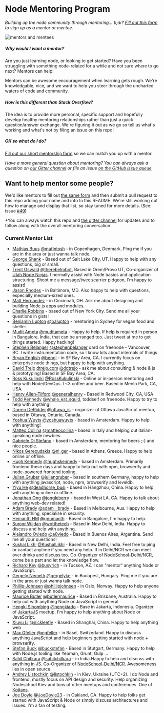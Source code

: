 # Node Mentoring Program

_Building up the node community through mentoring... tl;dr? [Fill out this form](https://docs.google.com/forms/d/12OC7RgjoBvypP1HA2yBVgG31OdCSRbW4sXHMaZec0Jo/viewform) to sign up as a mentor or mentee._

![mentors and mentees](http://media.giphy.com/media/AyAxcQ0DsAJzi/giphy.gif)

##### Why would I want a mentor?

Are you just learning node, or looking to get started? Have you been struggling with something node-related for a while and not sure where to go next? Mentors can help! 

Mentors can be awesome encouragement when learning gets rough. We're knowledgable, nice, and we want to help you steer through the uncharted waters of code and community.

##### How is this different than Stack Overflow?

The idea is to provide more personal, specific support and hopefully develop healthy mentoring relationships rather than just a quick question/answer exchange. We're figuring it out as we go so tell us what's working and what's not by filing an issue on this repo!

##### OK so what do I do?

[Fill out our short mentorship form](https://docs.google.com/forms/d/12OC7RgjoBvypP1HA2yBVgG31OdCSRbW4sXHMaZec0Jo/viewform) so we can match you up with a mentor.

_Have a more general question about mentoring? You can always ask a question on [our Gitter channel](https://gitter.im/node-forward/mentors) or file an issue [on the GitHub issue queue](https://github.com/node-forward/mentors/issues)_


## Want to help mentor some people?

We'd like mentors to fill out [the same form](https://docs.google.com/forms/d/12OC7RgjoBvypP1HA2yBVgG31OdCSRbW4sXHMaZec0Jo/viewform) and then submit a pull request to this repo adding your name and info to this README. We're still working out how to manage and display that list, so stay tuned for more details. (See: issue [#49](https://github.com/node-forward/mentors/issues/49))

*You can always watch this repo and [the gitter channel](https://gitter.im/node-forward/mentors) for updates and to follow along with the overall mentoring conversation.

### Current Mentor List

- [Mathias Buus](https://github.com/mafintosh) [@mafintosh](https://twitter.com/mafintosh) - in Copenhagen, Denmark. Ping me if you are in the area or just wanna talk node.
- [George Shank](https://github.com/taterbase) - Based out of Salt Lake City, UT. Happy to help with any questions, big or small.
- [Trent Oswald](https://github.com/therebelrobot) [@therebelrobot](https://twitter.com/therebelrobot), Based in Orem/Provo UT, Co-organizer of [Utah Node Ninjas](http://utahnode.ninja). I normally assist with Node basics and application structuring. Shoot me a message/tweet/carrier pidgeon, I'm happy to assist!
- [Jason Rhodes](https://github.com/jasonrhodes) - in Baltimore, MD. Also happy to help with questions, especially medium-sized ones.
- [Matt Hernandez](https://github.com/fiveisprime) - in Cincinnati, OH. Ask me about designing and building Node.js apps and modules.
- [Charlie Robbins](https://github.com/indexzero) - based out of New York City. Send me all your questions in gists!
- [Benjamin Lupton](http://balupton.com) [@balupton](https://github.com/balupton) - mentoring in Sydney for vegan food and shelter
- [Mudit Ameta](https://github.com/zeusdeux) [@muditameta](https://twitter.com/muditameta) - Happy to help. If help is required in person in Bangalore, India, that can be arranged too. Just tweet at me to get things started. Happy hacking!
- [Stephen Belanger](https://github.com/qard) [@stephenbelanger](https://twitter.com/stephenbelanger) qard on freenode - Vancouver, BC. I write instrumentation code, so I know lots about internals of things.
- [Bryan English](https://github.com/bengl) [@bengl](https://twitter.com/bengl) - in SF Bay Area, CA. I currently focus on enterprise node things, but happy to help with anything.
- [David Trejo](https://github.com/DTrejo) [dtrejo.com](http://dtrejo.com) [@ddtrejo](http://twitter.com/ddtrejo) - ask me about consulting & node & js & prototyping! Based in SF Bay Area, CA.
- [Ross Kukulinski](https://github.com/rosskukulinski) [@RossKukulinski](https://twitter.com/rosskukulinski) - Online or in-person mentoring and help with Node/DevOps. I <3 coffee and beer.  Based in Menlo Park, CA, USA.
- [Henry Allen-Tilford](https://github.com/generalhenry) [@generalhenry](https://twitter.com/generalhenry) - Based in Redwood City, CA, USA
- [Todd Kennedy](https://github.com/toddself) [@whale_eat_squid](https://twitter.com/whale_eat_squid), toddself on freenode. Happy to try to help with anything!
- [Darren DeRidder](https://github.com/darrenderidder) [@ottawa_js](https://twitter.com/ottawa_js) - organizer of Ottawa JavaScript meetup, based in Ottawa, Ontario, Canada.
- [Yoshua Wuyts](https://github.com/yoshuawuyts) [@yoshuawuyts](https://twitter.com/yoshuawuyts) - based in Amsterdam. Happy to help with anything!
- [Matteo Collina](https://github.com/mcollina) [@matteocollina](https://twitter.com/matteocollina) - based in Italy and helping out italian-speaking node newbies.
- [Gabriele Di Stefano](https://github.com/gabrieleds) - based in Amsterdam, mentoring for beers ;-) and nice people.
- [Nikos Gereoudakis](https://github.com/stream7) [@ni_ger](https://twitter.com/ni_ger) - based in Athens, Greece. Happy to help online or offline.
- [Hugh Kennedy](http://github.com/hughsk) [@hughskennedy](http://twitter.com/hughskennedy) - based in Amsterdam. Primarily frontend these days and happy to help out with npm, browserify and node-powered frontend tooling.
- [Julian Gruber](https://github.com/juliangruber) [@juliangruber](https://twitter.com/juliangruber) - based in southern Germany, happy to help with anything javascript, node, npm, browserify and leveldb.
- [Yiyu He](https://github.com/dead-horse) [@deadhorse_busi](https://twitter.com/deadhorse_busi) - based in Hangzhou, China. Happy to help with anything online or offline.
- [Jonathan Ong](https://github.com/jonathanong) [@jongleberry](https://twitter.com/jongleberry) - based in West LA, CA. Happy to talk about anything web-dev related!
- [Adam Brady](https://github.com/SomeoneWeird) [@adam__brady](http://twitter.com/adam__brady) - Based in Melbourne, Aus. Happy to help with anything, specialise in security.
- [Hemanth HM](http://github.com/hemanth) [@gnumanth](https://twitter.com/gnumanth) - Based in Bangalore, I'm happy to help.
- [Suroor Wijdan](http://github.com/suroorwijdan) [@wotthetech](https://twitter.com/wotthetech) - Based in New Delhi, India. Happy to discuss and help with anything.
- [Alejandro Oviedo](http://github.com/a0viedo) [@a0viedo](https://twitter.com/a0viedo) - Based in Buenos Aires, Argentina. Send me all your questions!
- [Kushal Likhi](http://github.com/kushal-likhi) [@KushalLikhi](https://twitter.com/KushalLikhi) - Based in New Delhi, India. Feel free to ping or cantact anytime if you need any help. If in Delhi/NCR we can meet over drinks and discuss too. Co-Organizer of [NodeSchool-Delhi/NCR](http://nodeschool.io/Delhi-NCR/), come be a part and let the knowledge flow.
- [Richard Key](https://github.com/busyrich) [@busyrich](https://twitter.com/busyrich) - in Tucson, AZ. I can "mentor" anything Node or JavaScript.
- [Gergely Nemeth](https://github.com/gergelyke) [@gergelyke](https://twitter.com/nthgergo) - in Budapest, Hungary. Ping me if you are in the area or just wanna talk node.
- [Phillip Johnsen](https://github.com/phillipj) [@phillipjohnsen](https://twitter.com/phillipjohnsen) - in Oslo, Norway. Happy to help anyone getting started with node.
- [Maurice Butler](https://github.com/MauriceButler) [@butlermaurice](https://twitter.com/butlermaurice) - Based in Brisbane, Australia. Happy to help out with anything Node or JavaScript in general.
- [Hengki Sihombing](https://github.com/aredo) [@hengkiado](https://twitter.com/hengkiado) - Base in Jakarta, Indonesia. Oganizer of [JakartaJS](www.meetup.com/JakartaJS) meetup. I'm happy to help anything about Node or JavaScript.
- [Xiuyu Li](https://github.com/nickleefly) [@nickleefly](https://twitter.com/nickleefly) - Based in Shanghai, China. Happy to help anything web
- [Max Gfeller](https://github.com/MaxGfeller) [@mgfeller](https://twitter.com/mgfeller) - in Basel, Switzerland. Happy to discuss anything JavaScript and help beginners getting started with node + browserify.
- [Stefan Buck](https://github.com/stefanbuck) [@buckstefan](https://twitter.com/buckstefan) - Based in Stutgart, Germany. Happy to help with Node.js tooling like Yeoman, Grunt, Gulp ... 
- [Sahil Chitkara](https://github.com/sahilchitkara) [@sahilchitkara](https://twitter.com/sahilchitkara) - in India.Happy to help and discuss with anything in JS. Co-Organizer of [NodeSchool-Delhi/NCR](http://nodeschool.io/Delhi-NCR/). Awesomeness lies in open source.
- [Andrey Listochkin](https://github.com/listochkin) [@listochkin](https://twitter.com/listochkin) - in Kiev, Ukraine (UTC+2). I do Node and frontend, mostly focus on API design and security. Help organizing Nodeschool Kiev and tons of other meetups and conferences. One of [Kottans](http://kottans.org/).
- [Joe Doyle](https://github.com/JoeDoyle23) [@JoeDoyle23](https://twitter.com/joedoyle23) - in Oakland, CA. Happy to help folks get started with JavaScript & Node or simply discuss architectures and issues. I'm a fan of testing.
